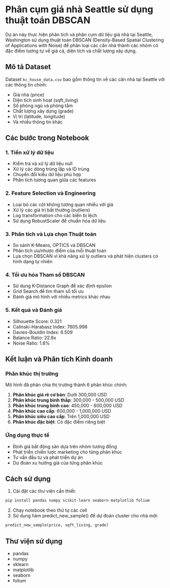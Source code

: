 # Phân cụm giá nhà Seattle sử dụng thuật toán DBSCAN

Dự án này thực hiện phân tích và phân cụm dữ liệu giá nhà tại Seattle, Washington sử dụng thuật toán DBSCAN (Density-Based Spatial Clustering of Applications with Noise) để phân loại các căn nhà thành các nhóm có đặc điểm tương tự về giá cả, diện tích và chất lượng xây dựng.

## Mô tả Dataset

Dataset `kc_house_data.csv` bao gồm thông tin về các căn nhà tại Seattle với các thông tin chính:
- Giá nhà (price)
- Diện tích sinh hoạt (sqft_living)
- Số phòng ngủ và phòng tắm
- Chất lượng xây dựng (grade)
- Vị trí (latitude, longitude)
- Và nhiều thông tin khác

## Các bước trong Notebook

### 1. Tiền xử lý dữ liệu
- Kiểm tra và xử lý dữ liệu null
- Xử lý các dòng trùng lặp và ID trùng
- Chuyển đổi kiểu dữ liệu phù hợp
- Phân tích tương quan giữa các features

### 2. Feature Selection và Engineering
- Loại bỏ các cột không tương quan nhiều với giá
- Xử lý các giá trị bất thường (outliers)
- Log transformation cho các biến bị lệch
- Sử dụng RobustScaler để chuẩn hóa dữ liệu

### 3. Phân tích và Lựa chọn Thuật toán
- So sánh K-Means, OPTICS và DBSCAN
- Phân tích ưu/nhược điểm của mỗi thuật toán
- Lựa chọn DBSCAN vì khả năng xử lý outliers và phát hiện clusters có hình dạng tự nhiên

### 4. Tối ưu hóa Tham số DBSCAN
- Sử dụng K-Distance Graph để xác định epsilon
- Grid Search để tìm tham số tối ưu
- Đánh giá mô hình với nhiều metrics khác nhau

### 5. Kết quả và Đánh giá
- Silhouette Score: 0.321
- Calinski-Harabasz Index: 7605.998
- Davies-Bouldin Index: 6.509
- Balance Ratio: 22.8x
- Noise Ratio: 1.8%

## Kết luận và Phân tích Kinh doanh

### Phân khúc thị trường
Mô hình đã phân chia thị trường thành 6 phân khúc chính:
1. **Phân khúc giá rẻ cơ bản**: Dưới 300,000 USD
2. **Phân khúc trung bình thấp**: 300,000 - 500,000 USD
3. **Phân khúc trung bình cao**: 450,000 - 600,000 USD
4. **Phân khúc cao cấp**: 600,000 - 1,000,000 USD
5. **Phân khúc siêu cao cấp**: Trên 1,000,000 USD
6. **Phân khúc đặc biệt**: Có đặc điểm riêng biệt

### Ứng dụng thực tế
- Định giá bất động sản dựa trên nhóm tương đồng
- Phát triển chiến lược marketing cho từng phân khúc
- Tư vấn đầu tư và phát triển dự án
- Dự đoán xu hướng giá của từng phân khúc

## Cách sử dụng

1. Cài đặt các thư viện cần thiết:
```python
pip install pandas numpy scikit-learn seaborn matplotlib folium
```

2. Chạy notebook theo thứ tự các cell
3. Sử dụng hàm predict_new_sample() để dự đoán cluster cho nhà mới:
```python
predict_new_sample(price, sqft_living, grade)
```

## Thư viện sử dụng
- pandas
- numpy
- sklearn
- matplotlib
- seaborn
- folium
